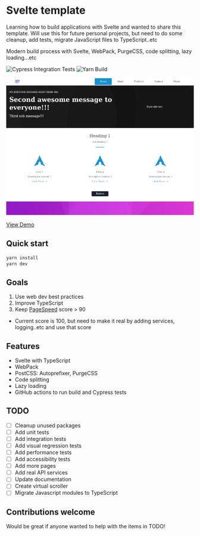 # Svelte template

Learning how to build applications with Svelte and wanted to share this template. Will use this for future personal projects, but need to do some cleanup, add tests, migrate JavaScript files to TypeScript..etc

Modern build process with Svelte, WebPack, PurgeCSS, code splitting, lazy loading...etc

![Cypress Integration Tests](https://github.com/NazimAli2017/svelte-template/workflows/Cypress%20Integration%20Tests/badge.svg?branch=master)
![Yarn Build](https://github.com/NazimAli2017/svelte-template/workflows/Yarn%20Build/badge.svg?branch=master)

![Screenshot](screenshot.png)

[View Demo](https://source-285017.uc.r.appspot.com/)

## Quick start
```
yarn install
yarn dev
```

## Goals
1. Use web dev best practices
2. Improve TypeScript
3. Keep [PageSpeed](https://developers.google.com/speed/pagespeed/insights/?url=https%3A%2F%2Fsource-285017.uc.r.appspot.com%2F) score > 90
  - Current score is 100, but need to make it real by adding services, logging..etc and use that score

## Features
- Svelte with TypeScript
- WebPack
- PostCSS: Autoprefixer, PurgeCSS
- Code splitting
- Lazy loading
- GitHub actions to run build and Cypress tests

## TODO
- [ ] Cleanup unused packages
- [ ] Add unit tests
- [ ] Add integration tests
- [ ] Add visual regression tests
- [ ] Add performance tests
- [ ] Add accessibility tests
- [ ] Add more pages
- [ ] Add real API services
- [ ] Update documentation
- [ ] Create virtual scroller
- [ ] Migrate Javascript modules to TypeScript

## Contributions welcome
Would be great if anyone wanted to help with the items in TODO!
